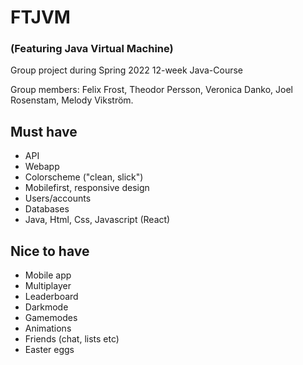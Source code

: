 # FTJVM 
### (Featuring Java Virtual Machine)
Group project during Spring 2022 12-week Java-Course

Group members:
Felix Frost, 
Theodor Persson, 
Veronica Danko, 
Joel Rosenstam, 
Melody Vikström.

## Must have
* API
* Webapp
* Colorscheme ("clean, slick")
* Mobilefirst, responsive design
* Users/accounts
* Databases
* Java, Html, Css, Javascript (React)

## Nice to have
* Mobile app
* Multiplayer
* Leaderboard
* Darkmode
* Gamemodes
* Animations
* Friends (chat, lists etc)
* Easter eggs
